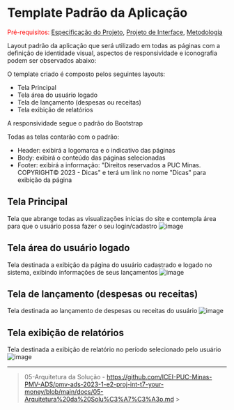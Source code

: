 # Template Padrão da Aplicação

<span style="color:red">Pré-requisitos: <a href="02-Especificação do Projeto.md"> Especificação do Projeto</a></span>, <a href="03-Projeto de Interface.md"> Projeto de Interface</a>, <a href="04-Metodologia.md"> Metodologia</a>

Layout padrão da aplicação que será utilizado em todas as páginas com a definição de identidade visual, aspectos de responsividade e iconografia podem ser observados abaixo:

O template criado é composto pelos seguintes layouts:

* Tela Principal
* Tela área do usuário logado
* Tela de lançamento (despesas ou receitas)
* Tela exibição de relatórios

A responsividade segue o padrão do Bootstrap

Todas as telas contarão com o padrão:
* Header: exibirá a logomarca e o indicativo das páginas
* Body: exibirá o conteúdo das páginas selecionadas
* Footer: exibirá a informação: "Direitos reservados a PUC Minas. COPYRIGHT© 2023 - Dicas" e terá um link no nome "Dicas" para exibição da página


## Tela Principal
Tela que abrange todas as visualizações inicias do site e contempla área para que o usuário possa fazer o seu login/cadastro
![image](https://github.com/ICEI-PUC-Minas-PMV-ADS/pmv-ads-2023-1-e2-proj-int-t7-your-money/assets/110863413/a624e6d8-8b77-4f37-a53c-66b874b6ba81)



## Tela área do usuário logado
Tela destinada a exibição da página do usuário cadastrado e logado no sistema, exibindo informações de seus lançamentos
![image](https://github.com/ICEI-PUC-Minas-PMV-ADS/pmv-ads-2023-1-e2-proj-int-t7-your-money/assets/110863413/62ec5a19-d2eb-460a-b2e8-b316a370e7c7)



## Tela de lançamento (despesas ou receitas)
Tela destinada ao lançamento de despesas ou receitas do usuário
![image](https://github.com/ICEI-PUC-Minas-PMV-ADS/pmv-ads-2023-1-e2-proj-int-t7-your-money/assets/110863413/7f14b5b0-806d-461e-9c5c-c18143eeb525)



## Tela exibição de relatórios
Tela destinada a exibição de relatório no período selecionado pelo usuário
![image](https://github.com/ICEI-PUC-Minas-PMV-ADS/pmv-ads-2023-1-e2-proj-int-t7-your-money/assets/110863413/dfc509af-7800-4ed5-bfc5-353c4e1b616e)



-------------------------------------------------------------------------------------------------------------------------------------------------------------------------

> 05-Arquitetura da Solução - https://github.com/ICEI-PUC-Minas-PMV-ADS/pmv-ads-2023-1-e2-proj-int-t7-your-money/blob/main/docs/05-Arquitetura%20da%20Solu%C3%A7%C3%A3o.md >
